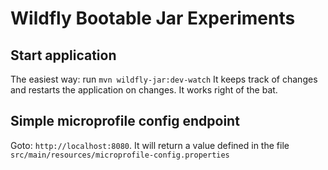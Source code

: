 # Wildfly Bootable Jar Experiments

## Start application

The easiest way:
run `mvn wildfly-jar:dev-watch`
It keeps track of changes and restarts the application on changes. It works right of the bat.

## Simple microprofile config endpoint

Goto: `http://localhost:8080`. It will return a value defined in the file `src/main/resources/microprofile-config.properties`
